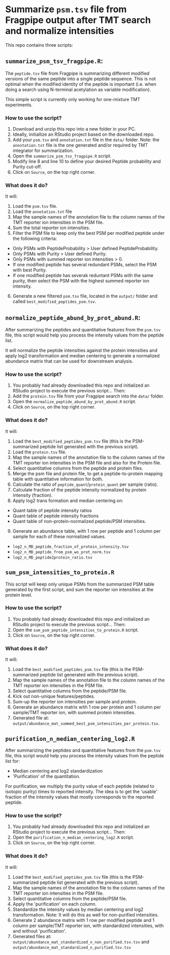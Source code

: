 # Summarize `psm.tsv` file from Fragpipe output after TMT search and normalize intensities

This repo contains three scripts:

## `summarize_psm_tsv_fragpipe.R`:

The `peptide.tsv` file from Fragpipe is summarizing different modified versions of the same peptide into a single peptide sequence. This is not optimal when the modified identity of the peptide is important (i.e. when doing a search using N-terminal acetylation as variable modification).

This simple script is currently only working for one-mixture TMT experiments.

### How to use the script? 

1. Download and unzip this repo into a new folder in your PC.
2. Ideally, initiallize an RStudio project based on the downloaded repo.
3. Add your `psm.tsv` and `annotation.txt` file in the `data/` folder.
  Note: the `annotation.txt` file is the one generated and/or required by TMT integrator for summarization.
4. Open the `summarize_psm_tsv_fragpipe.R` script.
5. Modify line 8 and line 10 to define your desired Peptide probability and Purity cut-off.
6. Click on `Source`, on the top right corner.

### What does it do? 

It will:

1. Load the `psm.tsv` file.
2. Load the `annotation.txt` file
3. Map the sample names of the annotation file to the column names of the TMT reporter ion intensities in the PSM file.
4. Sum the total reporter ion intensities.
5. Filter the PSM file to keep only the best PSM per modified peptide under the following criteria:
  - Only PSMs with PeptideProbability > User defined PeptideProbability.
  - Only PSMs with Purity > User defined Purity.
  - Only PSMs with summed reporter ion intensities > 0.
  - If one modified peptide has several redundant PSMs, select the PSM with best Purity.
  - If one modified peptide has severak reduntant PSMs with the same purity, then select the PSM with the highest summed reporter ion intensity.
6. Generate a new filtered `psm.tsv` file, located in the `output/` folder and called `best_modified_peptides_psm.tsv`.

## `normalize_peptide_abund_by_prot_abund.R`:

After summarizing the peptides and quantitative features from the `psm.tsv` file, this script would help you process the intensity values from the peptide list.

It will normalize the peptide intensities against the protein intensities and apply log2 transformation and median centering to generate a normalized abundance matrix that can be used for downstream analysis.

### How to use the script? 

1. You probably had already downloaded this repo and initialized an RStudio project to execute the previous script... Then:
2. Add the `protein.tsv` file from your Fragpipe search into the `data/` folder.
3. Open the `normalize_peptide_abund_by_prot_abund.R` script.
4. Click on `Source`, on the top right corner.

### What does it do? 

It will:

1. Load the `best_modified_peptides_psm.tsv` file (this is the PSM-summarized peptide list generated with the previous script).
2. Load the `protein.tsv` file.
3. Map the sample names of the annotation file to the column names of the TMT reporter ion intensities in the PSM file and also for the Protein file.
4. Select quantitative columns from the peptide and protein files.
5. Merge the psm file and protein file, to get a peptide-to-protein mapping table with quantitative information for both.
6. Calculate the ratio of `peptide_quant`/`protein_quant` per sample (ratio).
7. Calculate fraction of the peptide intensity normalized by protein intensity (fraction).
8. Apply log2 trans formation and median centering on:
  - Quant table of peptide intensity ratios
  - Quant table of peptide intensity fractions
  - Quant table of non-protein-normalized peptide/PSM intensities.
9. Generate an abundance table, with 1 row per peptide and 1 column per sample for each of these normalized values.
  - `log2_n_MD_peptide_fraction_of_protein_intensity.tsv`
  - `log2_n_MD_peptide_from_psm_wo_prot_norm.tsv`
  - `log2_n_MD_peptide2protein_ratio.tsv`

## `sum_psm_intensities_to_protein.R`

This script will keep only unique PSMs from the summarized PSM table generated by the first script, and sum the reporter ion intensities at the protein level.

### How to use the script? 

1. You probably had already downloaded this repo and initialized an RStudio project to execute the previous script... Then:
2. Open the `sum_psm_peptide_intensities_to_protein.R` script.
3. Click on `Source`, on the top right corner.

### What does it do? 

It will:

1. Load the `best_modified_peptides_psm.tsv` file (this is the PSM-summarized peptide list generated with the previous script).
2. Map the sample names of the annotation file to the column names of the TMT reporter ion intensities in the PSM file.
3. Select quantitative columns from the peptide/PSM file.
4. Kick out non-unique features/peptides.
5. Sum-up the reporter ion intensities per sample and protein.
6. Generate an abundance matrix with 1 row per protein and 1 column per sample/TMT reporter ion, with summed protein intensities. 
7. Generated file at: `output/abundance_mat_summed_best_psm_intensities_per_protein.tsv`.

## `purification_n_median_centering_log2.R`

After summarizing the peptides and quantitative features from the `psm.tsv` file, this script would help you process the intensity values from the peptide list for:

- Median centering and log2 standardization
- 'Purification' of the quantitation.

For purification, we multiply the purity value of each peptide (related to isotopic purity) times to reported intensity. The idea is to get the 'usable' fraction of the intensity values that mostly corresponds to the reported peptide.

### How to use the script? 

1. You probably had already downloaded this repo and initialized an RStudio project to execute the previous script... Then:
2. Open the `purification_n_median_centering_log2.R` script.
3. Click on `Source`, on the top right corner.

### What does it do? 

It will:

1. Load the `best_modified_peptides_psm.tsv` file (this is the PSM-summarized peptide list generated with the previous script).
2. Map the sample names of the annotation file to the column names of the TMT reporter ion intensities in the PSM file.
3. Select quantitative columns from the peptide/PSM file.
4. Apply the 'purification' on each column.
5. Standardize the intensity values by median centering and log2 transformation.
  Note: It will do this as well for non-purified intensities.
6. Generate 2 abundance matrix with 1 row per modified peptide and 1 column per sample/TMT reporter ion, with standardized intensities, with and without 'purification'.
7. Generated files at: `output/abundance_mat_standardized_n_non_purified.tsv.tsv` and `output/abundance_mat_standardized_n_purified.tsv.tsv`






